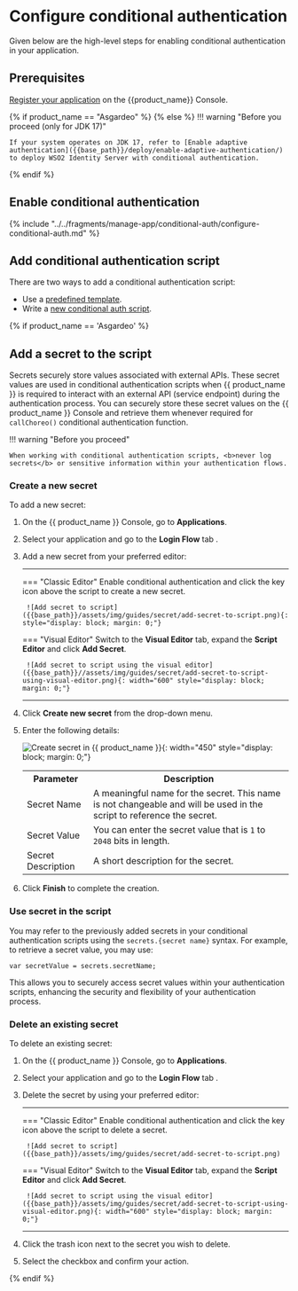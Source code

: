 # Configure conditional authentication

Given below are the high-level steps for enabling conditional authentication in your application.

## Prerequisites

[Register your application]({{base_path}}/guides/authentication/add-login-to-apps/) on the {{product_name}} Console.

{% if product_name == "Asgardeo" %}
{% else %}
!!! warning "Before you proceed (only for JDK 17)"

    If your system operates on JDK 17, refer to [Enable adaptive authentication]({{base_path}}/deploy/enable-adaptive-authentication/) to deploy WSO2 Identity Server with conditional authentication.
{% endif %}

## Enable conditional authentication

{% include "../../fragments/manage-app/conditional-auth/configure-conditional-auth.md" %}

## Add conditional authentication script

There are two ways to add a conditional authentication script:

- Use a [predefined template]({{base_path}}/guides/authentication/conditional-auth/#script-templates).
- Write a [new conditional auth script]({{base_path}}/guides/authentication/conditional-auth/write-your-first-script/).

{% if product_name == 'Asgardeo' %}

## Add a secret to the script
Secrets securely store values associated with external APIs. These secret values are used in conditional authentication scripts when {{ product_name }} is required to interact with an external API (service endpoint) during the authentication process. You can securely store these secret values on the {{ product_name }} Console and retrieve them whenever required for `callChoreo()` conditional authentication function.

!!! warning "Before you proceed"

    When working with conditional authentication scripts, <b>never log secrets</b> or sensitive information within your authentication flows.

### Create a new secret

To add a new secret:

1. On the {{ product_name }} Console, go to **Applications**.

2. Select your application and go to the **Login Flow** tab .

3. Add a new secret from your preferred editor:

    ---
    === "Classic Editor"
        Enable conditional authentication and click the key icon above the script to create a new secret.

        ![Add secret to script]({{base_path}}/assets/img/guides/secret/add-secret-to-script.png){: style="display: block; margin: 0;"}

    === "Visual Editor"
        Switch to the **Visual Editor** tab, expand the **Script Editor** and click **Add Secret**.

        ![Add secret to script using the visual editor]({{base_path}}//assets/img/guides/secret/add-secret-to-script-using-visual-editor.png){: width="600" style="display: block; margin: 0;"}

    ---

4. Click **Create new secret** from the drop-down menu.

5. Enter the following details:

    ![Create secret in {{ product_name }}]({{base_path}}/assets/img/guides/secret/create-a-secret.png){: width="450" style="display: block; margin: 0;"}

    <table>
        <tr>
            <th>Parameter</th>
            <th>Description</th>
        </tr>
        <tr>
            <td>Secret Name</td>
            <td>A meaningful name for the secret. This name is not changeable and will be used in the script to reference the secret.</td>
        </tr>
        <tr>
            <td>Secret Value</td>
            <td>You can enter the secret value that is <code>1</code> to <code>2048</code> bits in length.</td>
        </tr>
        <tr>
            <td>Secret Description</td>
            <td>A short description for the secret.</td>
        </tr>
    </table>

6. Click **Finish** to complete the creation.

### Use secret in the script

You may refer to the previously added secrets in your conditional authentication scripts using the `secrets.{secret name}` syntax. For example, to retrieve a secret value, you may use:

```angular2html
var secretValue = secrets.secretName;
```

This allows you to securely access secret values within your authentication scripts, enhancing the security and flexibility of your authentication process.

### Delete an existing secret

To delete an existing secret:

1. On the {{ product_name }} Console, go to **Applications**.

2. Select your application and go to the **Login Flow** tab .

3. Delete the secret by using your preferred editor:

    ---
    === "Classic Editor"
        Enable conditional authentication and click the key icon above the script to delete a secret.

        ![Add secret to script]({{base_path}}/assets/img/guides/secret/add-secret-to-script.png)

    === "Visual Editor"
        Switch to the **Visual Editor** tab, expand the **Script Editor** and click **Add Secret**.

        ![Add secret to script using the visual editor]({{base_path}}/assets/img/guides/secret/add-secret-to-script-using-visual-editor.png){: width="600" style="display: block; margin: 0;"}

    ---

4. Click the trash icon next to the secret you wish to delete.

5. Select the checkbox and confirm your action.

{% endif %}
